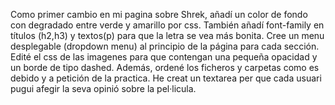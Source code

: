 Como primer cambio en mi pagina sobre Shrek, añadí un color de fondo con degradado entre verde y amarillo por css.
También añadí font-family en títulos (h2,h3) y textos(p) para que la letra se vea más bonita.
Cree un menu desplegable (dropdown menu) al principio de la página para cada sección.
Edité el css de las imagenes para que contengan una pequeña opacidad y un borde de tipo dashed.
Además, ordené los ficheros y carpetas como es debido y a petición de la practica.
He creat un textarea per que cada usuari pugui afegir la seva opinió sobre la pel·licula.